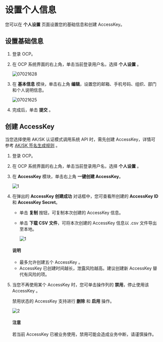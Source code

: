 # 设置个人信息

您可以在 **个人设置** 页面设置您的基础信息和创建 AccessKey。

## 设置基础信息

1. 登录 OCP。

2. 在 OCP 系统界面的右上角，单击当前登录用户名，选择 **个人设置** 。

   ![07021628](https://obbusiness-private.oss-cn-shanghai.aliyuncs.com/doc/img/ocp/402-cn/%E4%B8%AA%E4%BA%BA%E8%AE%BE%E7%BD%AE.png)

3. 在 **基本信息** 模块，单击右上角 **编辑**，设置您的邮箱、手机号码、组织、部门和个人说明信息。

   ![07021625](https://obbusiness-private.oss-cn-shanghai.aliyuncs.com/doc/img/ocp/402-cn/%E7%BC%96%E8%BE%91%E5%9F%BA%E7%A1%80%E4%BF%A1%E6%81%AF.png)

4. 完成后，单击 **提交** 。

## 创建 AccessKey

当您选择使用 AK/SK 认证模式调用系统 API 时，需先创建 AccessKey，详情可参考 [AK/SK 签名生成规则](../../1900.reference-guide/200.api-reference/300.ak-sk-sign-roles.md) 。

1. 登录 OCP。

2. 在 OCP 系统界面的右上角，单击当前登录用户名，选择 **个人设置** 。

3. 在 **AccessKey** 模块，单击右上角 **一键创建 AccessKey**。

   ![1](https://obbusiness-private.oss-cn-shanghai.aliyuncs.com/doc/img/ocp/402-cn/%E5%88%9B%E5%BB%BAak.png)

4. 在弹出的 **AccessKey 创建成功** 对话框中，您可查看所创建的 **AccessKey ID** 和 **AccessKey Secret**。

   * 单击 **复制** 按钮，可复制本次创建的 AccessKey 信息。
   * 单击 **下载 CSV 文件**，可将本次创建的 AccessKey 信息以 .csv 文件导出至本地。

      ![1](https://obbusiness-private.oss-cn-shanghai.aliyuncs.com/doc/img/ocp/402-cn/ak%E5%88%9B%E5%BB%BA%E6%88%90%E5%8A%9F.png)

    <main id="notice" type='explain'>
    <h4>说明</h4>
    <p><ul><li>最多允许创建五个 AccessKey 。</li><li>AccessKey 已创建时间越长，泄露风险越高。建议创建新 AccessKey 替代有风险的项。</li></ul></p>
    </main>

5. 当您不再使用某个 AccessKey 时，您可单击操作列的 **禁用**，停止使用该 AccessKey 。

   禁用状态的 AccessKey 支持进行 **删除** 和 **启用** 操作。

   ![2](https://obbusiness-private.oss-cn-shanghai.aliyuncs.com/doc/img/ocp/402-cn/%E7%A6%81%E7%94%A8ak.png)

      <main id="notice" type='alert'>
      <h4>注意</h4>
      <p>若当前 AccessKey 已被业务使用，禁用可能会造成业务中断，请谨慎操作。</p>
      </main>
